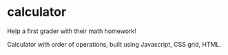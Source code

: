 # calculator

Help a first grader with their math homework!

Calculator with order of operations, built using Javascript, CSS grid, HTML. 





